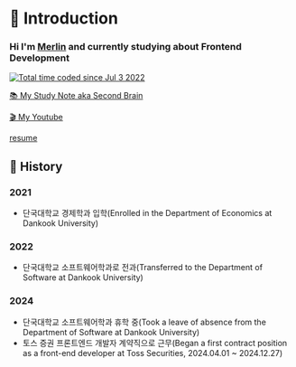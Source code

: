 
# 👋 Introduction 

### Hi I'm [Merlin](https://resetmerlin.onrender.com/) and currently studying about Frontend Development 

<a href="https://wakatime.com/@60e4818e-19d5-478c-9922-4c7fe3366bc4"><img src="https://wakatime.com/badge/user/60e4818e-19d5-478c-9922-4c7fe3366bc4.svg" alt="Total time coded since Jul 3 2022" /></a>

[📚 My Study Note aka Second Brain](https://publish.obsidian.md/resetmerlin)

[🎬 My Youtube](https://www.youtube.com/@MerlinsDevelopmentJourne-og7fp)

[resume](https://github.com/user-attachments/files/18269008/Resume.5.pdf)

## 📜 History
### 2021
- 단국대학교 경제학과 입학(Enrolled in the Department of Economics at Dankook University)
### 2022
- 단국대학교 소프트웨어학과로 전과(Transferred to the Department of Software at Dankook University) 
### 2024
- 단국대학교 소프트웨어학과 휴학 중(Took a leave of absence from the Department of Software at Dankook University)
- 토스 증권 프론트엔드 개발자 계약직으로 근무(Began a first contract position as a front-end developer at Toss Securities, 2024.04.01 ~ 2024.12.27)

